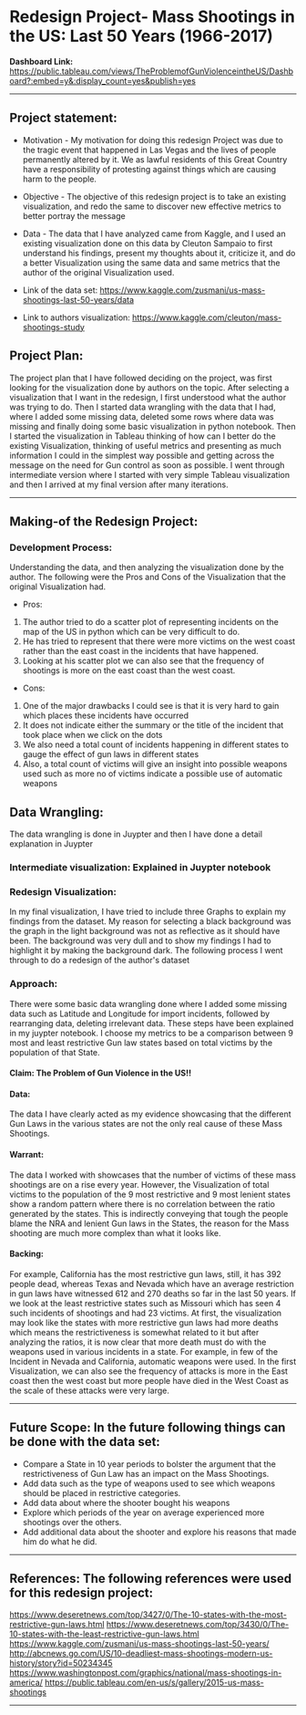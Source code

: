
# Redesign Project- Mass Shootings in the US: Last 50 Years (1966-2017)

**Dashboard Link:** https://public.tableau.com/views/TheProblemofGunViolenceintheUS/Dashboard?:embed=y&:display_count=yes&publish=yes

******************************************************************************************************************************
## Project statement:

*	Motivation - My motivation for doing this redesign Project was due to the tragic event that happened in Las Vegas and the lives of people permanently altered by it. We as lawful residents of this Great Country have a responsibility of protesting against things which are causing harm to the people. 

*	Objective - The objective of this redesign project is to take an existing visualization, and redo the same to discover new effective metrics to better portray the message 

*	Data - The data that I have analyzed came from Kaggle, and I used an existing visualization done on this data by Cleuton Sampaio to first understand his findings, present my thoughts about it, criticize it, and do a better Visualization using the same data and same metrics that the author of the original Visualization used. 

* Link of the data set: https://www.kaggle.com/zusmani/us-mass-shootings-last-50-years/data
* Link to authors visualization: https://www.kaggle.com/cleuton/mass-shootings-study

## Project Plan: 
The project plan that I have followed deciding on the project, was first looking for the visualization done by authors on the topic. After selecting a visualization that I want in the redesign, I first understood what the author was trying to do. Then I started data wrangling with the data that I had, where I added some missing data, deleted some rows where data was missing and finally doing some basic visualization in python notebook. Then I started the visualization in Tableau thinking of how can I better do the existing Visualization, thinking of useful metrics and presenting as much information I could in the simplest way possible and getting across the message on the need for Gun control as soon as possible. I went through intermediate version where I started with very simple Tableau visualization and then I arrived at my final version after many iterations.

******************************************************************************************************************************

## Making-of the Redesign Project:

### Development Process:
Understanding the data, and then analyzing the visualization done by the author. The following were the Pros and Cons of the Visualization that the original Visualization had.

* Pros:

1)	The author tried to do a scatter plot of representing incidents on the map of the US in python which can be very difficult to do.
2)	He has tried to represent that there were more victims on the west coast rather than the east coast in the incidents that have happened. 
3)	Looking at his scatter plot we can also see that the frequency of shootings is more on the east coast than the west coast.

* Cons:
1) One of the major drawbacks I could see is that it is very hard to gain which places these incidents have occurred 
2) It does not indicate either the summary or the title of the incident that took place when we click on the dots
3) We also need a total count of incidents happening in different states to gauge the effect of gun laws in different states  
4) Also, a total count of victims will give an insight into possible weapons used such as more no of victims indicate a possible use of automatic weapons

## 	Data Wrangling: 

The data wrangling is done in Juypter and then I have done a detail explanation in Juypter

### Intermediate visualization:  Explained in Juypter notebook 

### Redesign Visualization:  
In my final visualization, I have tried to include three Graphs to explain my findings from the dataset. My reason for selecting a black background was the graph in the light background was not as reflective as it should have been. The background was very dull and to show my findings I had to highlight it by making the background dark. The following process I went through to do a redesign of the author's dataset 


### Approach: 
There were some basic data wrangling done where I added some missing data such as Latitude and Longitude for import incidents, followed by rearranging data, deleting irrelevant data. These steps have been explained in my juypter notebook. I choose my metrics to be a comparison between 9 most and least restrictive Gun law states based on total victims by the population of that State. 


#### Claim: The Problem of Gun Violence in the US!!

#### Data: 
The data I have clearly acted as my evidence showcasing that the different Gun Laws in the various states are not the only real cause of these Mass Shootings.

#### Warrant: 
The data I worked with showcases that the number of victims of these mass shootings are on a rise every year. However, the Visualization of total victims to the population of the 9 most restrictive and 9 most lenient states show a random pattern where there is no correlation between the ratio generated by the states. This is indirectly conveying that tough the people blame the NRA and lenient Gun laws in the States, the reason for the Mass shooting are much more complex than what it looks like.

#### Backing: 
For example, California has the most restrictive gun laws, still, it has 392 people dead, whereas Texas and Nevada which have an average restriction in gun laws have witnessed 612 and 270 deaths so far in the last 50 years. If we look at the least restrictive states such as Missouri which has seen 4 such incidents of shootings and had 23 victims. At first, the visualization may look like the states with more restrictive gun laws had more deaths which means the restrictiveness is somewhat related to it but after analyzing the ratios, it is now clear that more death must do with the weapons used in various incidents in a state. For example, in few of the Incident in Nevada and California,  automatic weapons were used. In the first Visualization, we can also see the frequency of attacks is more in the East coast then the west coast but more people have died in the West Coast as the scale of these attacks were very large.
 
******************************************************************************************************************************

## Future Scope: In the future following things can be done with the data set:

*	Compare a State in 10 year periods to bolster the argument that the restrictiveness of Gun Law has an impact on the Mass Shootings.
* Add data such as the type of weapons used to see which weapons should be placed in restrictive categories.
* Add data about where the shooter bought his weapons
* Explore which periods of the year on average experienced more shootings over the others.
* Add additional data about the shooter and explore his reasons that made him do what he did. 


******************************************************************************************************************************
## References: The following references were used for this redesign project:
https://www.deseretnews.com/top/3427/0/The-10-states-with-the-most-restrictive-gun-laws.html
https://www.deseretnews.com/top/3430/0/The-10-states-with-the-least-restrictive-gun-laws.html
https://www.kaggle.com/zusmani/us-mass-shootings-last-50-years/
http://abcnews.go.com/US/10-deadliest-mass-shootings-modern-us-history/story?id=50234345
https://www.washingtonpost.com/graphics/national/mass-shootings-in-america/
https://public.tableau.com/en-us/s/gallery/2015-us-mass-shootings

************************************************************************************************************************************************************************************************************************************************************









